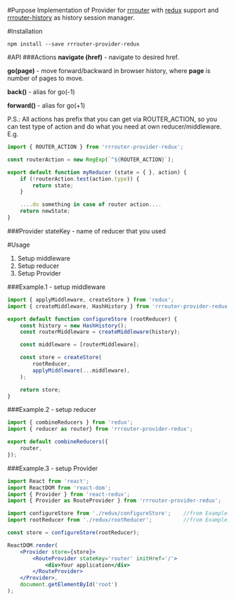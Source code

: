 #Purpose
Implementation of Provider for [rrrouter](https://github.com/plandem/rrrouter) with [redux](https://github.com/reactjs/redux) support and [rrrouter-history](https://github.com/plandem/rrrouter-history) as history session manager.

#Installation
```
npm install --save rrrouter-provider-redux
```

#API
###Actions
**navigate (href)** - navigate to desired href.

**go(page)** - move forward/backward in browser history, where **page** is number of pages to move.

**back()** - alias for go(-1)

**forward()** - alias for go(+1)


P.S.: All actions has prefix that you can get via ROUTER_ACTION, so you can test type of action and do what you need at own reducer/middleware.
E.g.
```js
import { ROUTER_ACTION } from 'rrrouter-provider-redux';

const routerAction = new RegExp(`^${ROUTER_ACTION}`);

export default function myReducer (state = { }, action) {
	if (!routerAction.test(action.type)) {
		return state;
	}

	....do something in case of router action....
	return newState;
}
```

###Provider
stateKey - name of reducer that you used

#Usage
1. Setup middleware
2. Setup reducer
3. Setup Provider

###Example.1 - setup middleware
```js
import { applyMiddleware, createStore } from 'redux';
import { createMiddleware, HashHistory } from 'rrrouter-provider-redux';

export default function configureStore (rootReducer) {
	const history = new HashHistory();
	const routerMiddleware = createMiddleware(history);

	const middleware = [routerMiddleware];

	const store = createStore(
		rootReducer,
		applyMiddleware(...middleware),
	);

	return store;
}
```

###Example.2 - setup reducer
```js
import { combineReducers } from 'redux';
import { reducer as router} from 'rrrouter-provider-redux';

export default combineReducers({
	router,
});
```

###Example.3 - setup Provider
```jsx
import React from 'react';
import ReactDOM from 'react-dom';
import { Provider } from 'react-redux';
import { Provider as RouteProvider } from 'rrrouter-provider-redux';

import configureStore from './redux/configureStore';	//from Example.1
import rootReducer from './redux/rootReducer';			//from Example.2

const store = configureStore(rootReducer);

ReactDOM.render(
	<Provider store={store}>
		<RouteProvider stateKey='router' initHref='/'>
			<div>Your application</div>
		</RouteProvider>
	</Provider>,
	document.getElementById('root')
);
```

